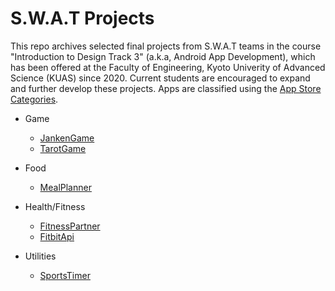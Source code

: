 # S.W.A.T Projects
This repo archives selected final projects from S.W.A.T teams in the course "Introduction to Design Track 3" (a.k.a, Android App Development), which has been offered at the Faculty of Engineering, Kyoto Univerity of Advanced Science (KUAS) since 2020. Current students are encouraged to expand and further develop these projects. Apps are classified using the [App Store Categories](https://developers.apptweak.com/reference/app-store-categories).

* Game
  - [JankenGame](https://github.com/ID3-finalProject-archive/swat/tree/main/2020_JankenGame)
  - [TarotGame](https://github.com/ID3-finalProject-archive/swat/tree/main/2020_TarotGame)

* Food
  - [MealPlanner](https://github.com/ID3-finalProject-archive/swat/tree/main/2020_MealPlanner)
 
* Health/Fitness
  - [FitnessPartner](https://github.com/ID3-finalProject-archive/swat/tree/main/2020_FitnessPartner)
  - [FitbitApi](https://github.com/ID3-finalProject-archive/swat/tree/main/2023_FitbitApi)
 
* Utilities
  - [SportsTimer](https://github.com/ID3-finalProject-archive/swat/tree/main/2020_SportsTimer)

